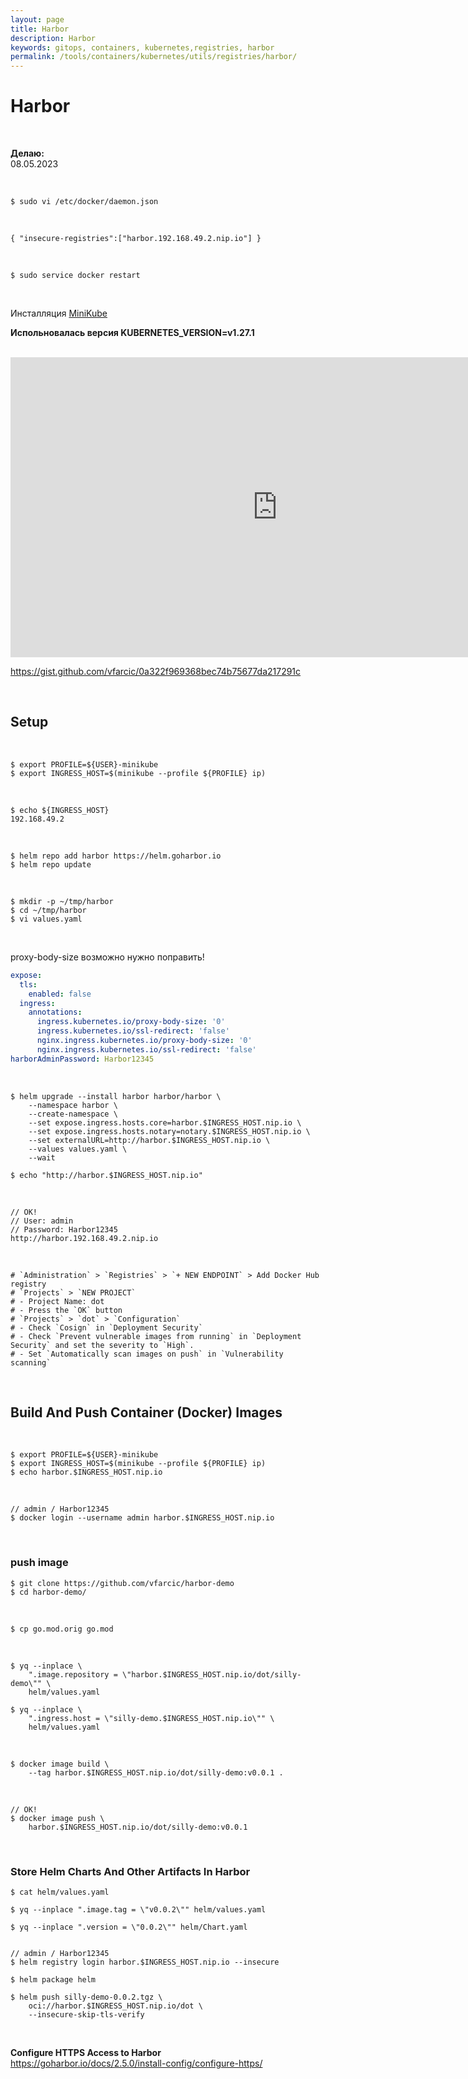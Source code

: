 ```yaml
---
layout: page
title: Harbor
description: Harbor
keywords: gitops, containers, kubernetes,registries, harbor
permalink: /tools/containers/kubernetes/utils/registries/harbor/
---
```


# Harbor

<br/>

**Делаю:**  
08.05.2023

<br/>

```
$ sudo vi /etc/docker/daemon.json
```

<br/>

```
{ "insecure-registries":["harbor.192.168.49.2.nip.io"] }
```

<br/>

```
$ sudo service docker restart
```

<br/>

Инсталляция [MiniKube](/tools/containers/kubernetes/minikube/setup/)

**Испольновалась версия KUBERNETES_VERSION=v1.27.1**

<br/>

<div align="center">
  <iframe width="853" height="480" src="https://www.youtube.com/embed/f931M4-my1k" title="YouTube video player" frameborder="0" allow="accelerometer; autoplay; clipboard-write; encrypted-media; gyroscope; picture-in-picture; web-share" allowfullscreen></iframe>
</div>

https://gist.github.com/vfarcic/0a322f969368bec74b75677da217291c

<!-- Signing And Verifying Container Images With Sigstore Cosign And Kyverno
https://www.youtube.com/watch?v=HLb1Q086u6M&t=0s -->

<br/>

## Setup

<br/>

```
$ export PROFILE=${USER}-minikube
$ export INGRESS_HOST=$(minikube --profile ${PROFILE} ip)
```

<br/>

```
$ echo ${INGRESS_HOST}
192.168.49.2
```

<br/>

```
$ helm repo add harbor https://helm.goharbor.io
$ helm repo update
```

<br/>

```
$ mkdir -p ~/tmp/harbor
$ cd ~/tmp/harbor
$ vi values.yaml
```

<br/>

proxy-body-size возможно нужно поправить!

```yaml
expose:
  tls:
    enabled: false
  ingress:
    annotations:
      ingress.kubernetes.io/proxy-body-size: '0'
      ingress.kubernetes.io/ssl-redirect: 'false'
      nginx.ingress.kubernetes.io/proxy-body-size: '0'
      nginx.ingress.kubernetes.io/ssl-redirect: 'false'
harborAdminPassword: Harbor12345
```

<br/>

```
$ helm upgrade --install harbor harbor/harbor \
    --namespace harbor \
    --create-namespace \
    --set expose.ingress.hosts.core=harbor.$INGRESS_HOST.nip.io \
    --set expose.ingress.hosts.notary=notary.$INGRESS_HOST.nip.io \
    --set externalURL=http://harbor.$INGRESS_HOST.nip.io \
    --values values.yaml \
    --wait

$ echo "http://harbor.$INGRESS_HOST.nip.io"
```

<br/>

```
// OK!
// User: admin
// Password: Harbor12345
http://harbor.192.168.49.2.nip.io
```

<br/>

```
# `Administration` > `Registries` > `+ NEW ENDPOINT` > Add Docker Hub registry
# `Projects` > `NEW PROJECT`
# - Project Name: dot
# - Press the `OK` button
# `Projects` > `dot` > `Configuration`
# - Check `Cosign` in `Deployment Security`
# - Check `Prevent vulnerable images from running` in `Deployment Security` and set the severity to `High`.
# - Set `Automatically scan images on push` in `Vulnerability scanning`
```

<br/>

## Build And Push Container (Docker) Images

<br/>

```
$ export PROFILE=${USER}-minikube
$ export INGRESS_HOST=$(minikube --profile ${PROFILE} ip)
$ echo harbor.$INGRESS_HOST.nip.io
```

<br/>

```
// admin / Harbor12345
$ docker login --username admin harbor.$INGRESS_HOST.nip.io
```

<br/>

### push image

```
$ git clone https://github.com/vfarcic/harbor-demo
$ cd harbor-demo/
```

<br/>

```
$ cp go.mod.orig go.mod
```

<br/>

```
$ yq --inplace \
    ".image.repository = \"harbor.$INGRESS_HOST.nip.io/dot/silly-demo\"" \
    helm/values.yaml

$ yq --inplace \
    ".ingress.host = \"silly-demo.$INGRESS_HOST.nip.io\"" \
    helm/values.yaml
```

<br/>

```
$ docker image build \
    --tag harbor.$INGRESS_HOST.nip.io/dot/silly-demo:v0.0.1 .
```

<br/>

```
// OK!
$ docker image push \
    harbor.$INGRESS_HOST.nip.io/dot/silly-demo:v0.0.1
```

<br/>

### Store Helm Charts And Other Artifacts In Harbor

```
$ cat helm/values.yaml

$ yq --inplace ".image.tag = \"v0.0.2\"" helm/values.yaml

$ yq --inplace ".version = \"0.0.2\"" helm/Chart.yaml


// admin / Harbor12345
$ helm registry login harbor.$INGRESS_HOST.nip.io --insecure

$ helm package helm

$ helm push silly-demo-0.0.2.tgz \
    oci://harbor.$INGRESS_HOST.nip.io/dot \
    --insecure-skip-tls-verify
```

<br/>

**Configure HTTPS Access to Harbor**  
https://goharbor.io/docs/2.5.0/install-config/configure-https/
